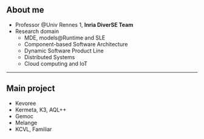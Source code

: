 ## About me
- Professor @Univ Rennes 1, **Inria DiverSE Team**
- Research domain
  - MDE, models@Runtime and SLE
  - Component-based Software Architecture
  - Dynamic Software Product Line
  - Distributed Systems
  - Cloud computing and IoT

----

## Main project

- Kevoree
- Kermeta, K3, AQL++
- Gemoc
- Melange
- KCVL, Familiar
